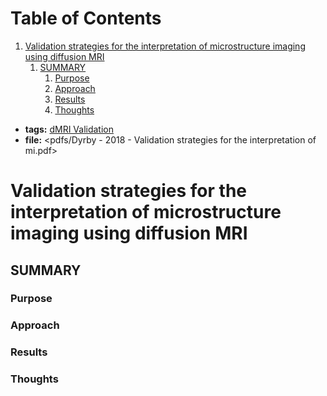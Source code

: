 
# Table of Contents

1.  [Validation strategies for the interpretation of microstructure imaging using diffusion MRI](#Dyrby2018)
    1.  [SUMMARY](#orge729520)
        1.  [Purpose](#orgc129b67)
        2.  [Approach](#org0d1bb8b)
        3.  [Results](#org43655a4)
        4.  [Thoughts](#org968cfbd)

-   **tags:** [dMRI Validation](20201019-dmri_validation.md)
-   **file:** <pdfs/Dyrby - 2018 - Validation strategies for the interpretation of mi.pdf>


<a id="Dyrby2018"></a>

# Validation strategies for the interpretation of microstructure imaging using diffusion MRI


<a id="orge729520"></a>

## SUMMARY


<a id="orgc129b67"></a>

### Purpose


<a id="org0d1bb8b"></a>

### Approach


<a id="org43655a4"></a>

### Results


<a id="org968cfbd"></a>

### Thoughts

